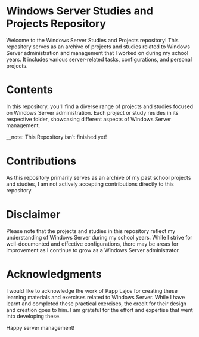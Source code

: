 # Windows Server Studies and Projects Repository

Welcome to the Windows Server Studies and Projects repository! This repository serves as an archive of projects and studies related to Windows Server administration and management that I worked on during my school years. It includes various server-related tasks, configurations, and personal projects.

# Contents

In this repository, you'll find a diverse range of projects and studies focused on Windows Server administration. Each project or study resides in its respective folder, showcasing different aspects of Windows Server management.

__note: This Repository isn't finished yet!

# Contributions

As this repository primarily serves as an archive of my past school projects and studies, I am not actively accepting contributions directly to this repository.

# Disclaimer

Please note that the projects and studies in this repository reflect my understanding of Windows Server during my school years. While I strive for well-documented and effective configurations, there may be areas for improvement as I continue to grow as a Windows Server administrator.

# Acknowledgments

I would like to acknowledge the work of Papp Lajos for creating these learning materials and exercises related to Windows Server. While I have learnt and completed these practical exercises, the credit for their design and creation goes to him. I am grateful for the effort and expertise that went into developing these.

Happy server management!
